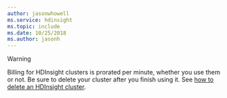 ```yaml
---
author: jasonwhowell
ms.service: hdinsight
ms.topic: include
ms.date: 10/25/2018
ms.author: jasonh
---
```



> [!WARNING]
> Billing for HDInsight clusters is prorated per minute, whether you use them or not. Be sure to delete your cluster after you finish using it. See [how to delete an HDInsight cluster](../hdinsight-delete-cluster.md).
> 
> 

